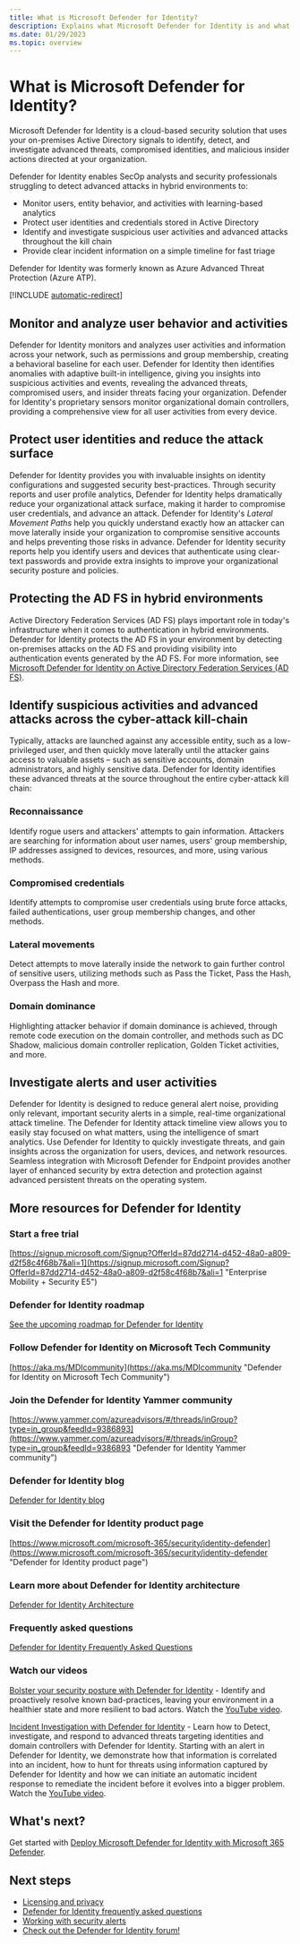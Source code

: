 ```yaml
---
title: What is Microsoft Defender for Identity?
description: Explains what Microsoft Defender for Identity is and what kinds of suspicious activities it can detect
ms.date: 01/29/2023
ms.topic: overview
---
```


# What is Microsoft Defender for Identity?

Microsoft Defender for Identity is a cloud-based security solution that uses your on-premises Active Directory signals to identify, detect, and investigate advanced threats, compromised identities, and malicious insider actions directed at your organization.

Defender for Identity enables SecOp analysts and security professionals struggling to detect advanced attacks in hybrid environments to:

- Monitor users, entity behavior, and activities with learning-based analytics
- Protect user identities and credentials stored in Active Directory
- Identify and investigate suspicious user activities and advanced attacks throughout the kill chain
- Provide clear incident information on a simple timeline for fast triage

Defender for Identity was formerly known as Azure Advanced Threat Protection (Azure ATP).

[!INCLUDE [automatic-redirect](../includes/automatic-redirect.md)]

## Monitor and analyze user behavior and activities

Defender for Identity monitors and analyzes user activities and information across your network, such as permissions and group membership, creating a behavioral baseline for each user. Defender for Identity then identifies anomalies with adaptive built-in intelligence, giving you insights into suspicious activities and events, revealing the advanced threats, compromised users, and insider threats facing your organization. Defender for Identity's proprietary sensors monitor organizational domain controllers, providing a comprehensive view for all user activities from every device.

## Protect user identities and reduce the attack surface

Defender for Identity provides you with invaluable insights on identity configurations and suggested security best-practices. Through security reports and user profile analytics, Defender for Identity helps dramatically reduce your organizational attack surface, making it harder to compromise user credentials, and advance an attack. Defender for Identity's *Lateral Movement Paths* help you quickly understand exactly how an attacker can move laterally inside your organization to compromise sensitive accounts and helps preventing those risks in advance. Defender for Identity security reports help you identify users and devices that authenticate using clear-text passwords and provide extra insights to improve your organizational security posture and policies.

## Protecting the AD FS in hybrid environments

Active Directory Federation Services (AD FS) plays important role in today's infrastructure when it comes to authentication in hybrid environments. Defender for Identity protects the AD FS in your environment by detecting on-premises attacks on the AD FS and providing visibility into authentication events generated by the AD FS. For more information, see [Microsoft Defender for Identity on Active Directory Federation Services (AD FS)](deploy/active-directory-federation-services.md).

## Identify suspicious activities and advanced attacks across the cyber-attack kill-chain

Typically, attacks are launched against any accessible entity, such as a low-privileged user, and then quickly move laterally until the attacker gains access to valuable assets – such as sensitive accounts, domain administrators, and highly sensitive data. Defender for Identity identifies these advanced threats at the source throughout the entire cyber-attack kill chain:

### Reconnaissance

Identify rogue users and attackers' attempts to gain information. Attackers are searching for information about user names, users' group membership, IP addresses assigned to devices, resources, and more, using various methods.

### Compromised credentials

Identify attempts to compromise user credentials using brute force attacks, failed authentications, user group membership changes, and other methods.

### Lateral movements

Detect attempts to move laterally inside the network to gain further control of sensitive users, utilizing methods such as Pass the Ticket, Pass the Hash, Overpass the Hash and more.

### Domain dominance

Highlighting attacker behavior if domain dominance is achieved, through remote code execution on the domain controller, and methods such as DC Shadow, malicious domain controller replication, Golden Ticket activities, and more.

## Investigate alerts and user activities

Defender for Identity is designed to reduce general alert noise, providing only relevant, important security alerts in a simple, real-time organizational attack timeline. The Defender for Identity attack timeline view allows you to easily stay focused on what matters, using the intelligence of smart analytics. Use Defender for Identity to quickly investigate threats, and gain insights across the organization for users, devices, and network resources. Seamless integration with Microsoft Defender for Endpoint provides another layer of enhanced security by extra detection and protection against advanced persistent threats on the operating system.

## More resources for Defender for Identity

### Start a free trial

[https://signup.microsoft.com/Signup?OfferId=87dd2714-d452-48a0-a809-d2f58c4f68b7&ali=1](https://signup.microsoft.com/Signup?OfferId=87dd2714-d452-48a0-a809-d2f58c4f68b7&ali=1 "Enterprise Mobility + Security E5")

### Defender for Identity roadmap

[See the upcoming roadmap for Defender for Identity](https://www.microsoft.com/microsoft-365/roadmap?filters=Microsoft%20Defender%20for%20Identity)

### Follow Defender for Identity on Microsoft Tech Community

[https://aka.ms/MDIcommunity](https://aka.ms/MDIcommunity "Defender for Identity on Microsoft Tech Community")

### Join the Defender for Identity Yammer community

[https://www.yammer.com/azureadvisors/#/threads/inGroup?type=in_group&feedId=9386893](https://www.yammer.com/azureadvisors/#/threads/inGroup?type=in_group&feedId=9386893 "Defender for Identity Yammer community")

### Defender for Identity blog

[Defender for Identity blog](https://techcommunity.microsoft.com/t5/security-compliance-and-identity/bg-p/MicrosoftSecurityandCompliance/label-name/Microsoft%20Defender%20for%20Identity)

### Visit the Defender for Identity product page

[https://www.microsoft.com/microsoft-365/security/identity-defender](https://www.microsoft.com/microsoft-365/security/identity-defender "Defender for Identity product page")

### Learn more about Defender for Identity architecture

[Defender for Identity Architecture](architecture.md)

### Frequently asked questions

[Defender for Identity Frequently Asked Questions](technical-faq.yml)

### Watch our videos

[Bolster your security posture with Defender for Identity](<https://techcommunity.microsoft.com/t5/video-hub/bolster-your-security-posture-with-microsoft-defender-for/m-p/1698841>) - Identify and proactively resolve known bad-practices, leaving your environment in a healthier state and more resilient to bad actors. Watch the [YouTube video](https://youtu.be/nx5rrxVuRTk).

[Incident Investigation with Defender for Identity](<https://techcommunity.microsoft.com/t5/video-hub/incident-investigation-with-microsoft-defender-for-identity/m-p/1698840>) - Learn how to Detect, investigate, and respond to advanced threats targeting identities and domain controllers with Defender for Identity. Starting with an alert in Defender for Identity, we demonstrate how that information is correlated into an incident, how to hunt for threats using information captured by Defender for Identity and how we can initiate an automatic incident response to remediate the incident before it evolves into a bigger problem. Watch the [YouTube video](https://youtu.be/geWU4It6S48).

## What's next?

Get started with [Deploy Microsoft Defender for Identity with Microsoft 365 Defender](deploy/deploy-defender-identity.md).

## Next steps

- [Licensing and privacy](/defender-for-identity/technical-faq#licensing-and-privacy)
- [Defender for Identity frequently asked questions](technical-faq.yml)
- [Working with security alerts](/defender-for-identity/manage-security-alerts)
- [Check out the Defender for Identity forum!](<https://aka.ms/MDIcommunity>)
